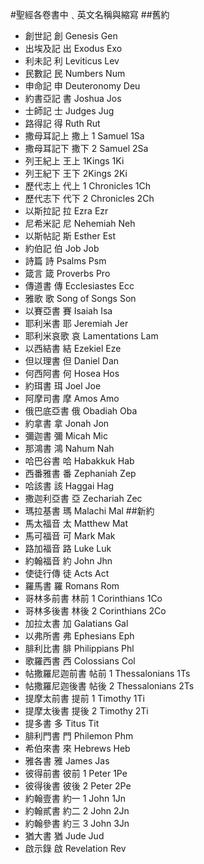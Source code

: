 #聖經各卷書中﹑英文名稱與縮寫
##舊約
* 創世記	創 	Genesis 	Gen
* 出埃及記	出 	Exodus 	Exo
* 利未記	利 	Leviticus 	Lev
* 民數記	民 	Numbers 	Num
* 申命記	申 	Deuteronomy 	Deu
* 約書亞記	書 	Joshua 	Jos
* 士師記	士 	Judges 	Jug
* 路得記	得 	Ruth 	Rut
* 撒母耳記上	撒上 	1 Samuel 	1Sa
* 撒母耳記下	撒下 	2 Samuel 	2Sa
* 列王紀上	王上 	1Kings 	1Ki
* 列王紀下	王下 	2Kings 	2Ki
* 歷代志上	代上 	1 Chronicles 	1Ch
* 歷代志下	代下 	2 Chronicles 	2Ch
* 以斯拉記	拉 	Ezra 	Ezr
* 尼希米記	尼 	Nehemiah 	Neh
* 以斯帖記	斯 	Esther 	Est
* 約伯記	伯	Job 	Job
* 詩篇	詩 	Psalms 	Psm
* 箴言	箴 	Proverbs 	Pro
* 傳道書	傳 	Ecclesiastes 	Ecc
* 雅歌	歌 	Song of Songs 	Son
* 以賽亞書	賽 	Isaiah 	Isa
* 耶利米書	耶 	Jeremiah 	Jer
* 耶利米哀歌	哀 	Lamentations 	Lam
* 以西結書	結 	Ezekiel 	Eze
* 但以理書	但 	Daniel 	Dan
* 何西阿書	何 	Hosea 	Hos
* 約珥書	珥 	Joel 	Joe
* 阿摩司書	摩 	Amos 	Amo
* 俄巴底亞書	俄 	Obadiah 	Oba
* 約拿書	拿 	Jonah 	Jon
* 彌迦書	彌 	Micah 	Mic
* 那鴻書	鴻 	Nahum 	Nah
* 哈巴谷書	哈 	Habakkuk 	Hab
* 西番雅書	番 	Zephaniah 	Zep
* 哈該書	該 	Haggai 	Hag
* 撒迦利亞書	亞 	Zechariah 	Zec
* 瑪拉基書	瑪 	Malachi 	Mal
##新約
* 馬太福音 	太 	Matthew 	Mat
* 馬可福音 	可 	Mark 	Mak
* 路加福音 	路 	Luke 	Luk
* 約翰福音 	約 	John 	Jhn
* 使徒行傳 	徒 	Acts 	Act
* 羅馬書 	羅 	Romans 	Rom
* 哥林多前書 	林前 	1 Corinthians 	1Co
* 哥林多後書 	林後 	2 Corinthians 	2Co
* 加拉太書 	加 	Galatians 	Gal
* 以弗所書 	弗 	Ephesians 	Eph
* 腓利比書 	腓 	Philippians 	Phl
* 歌羅西書 	西 	Colossians 	Col
* 帖撒羅尼迦前書 	帖前 	1 Thessalonians 	1Ts
* 帖撒羅尼迦後書 	帖後 	2 Thessalonians 	2Ts
* 提摩太前書 	提前 	1 Timothy 	1Ti
* 提摩太後書 	提後 	2 Timothy 	2Ti
* 提多書 	多 	Titus 	Tit
* 腓利門書 	門 	Philemon 	Phm
* 希伯來書 	來 	Hebrews 	Heb
* 雅各書 	雅 	James 	Jas
* 彼得前書 	彼前 	1 Peter 	1Pe
* 彼得後書 	彼後 	2 Peter 	2Pe
* 約翰壹書 	約一 	1 John 	1Jn
* 約翰貳書 	約二 	2 John 	2Jn
* 約翰參書 	約三 	3 John 	3Jn
* 猶大書 	猶 	Jude 	Jud
* 啟示錄 	啟 	Revelation 	Rev
